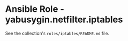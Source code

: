 Ansible Role - yabusygin.netfilter.iptables
===========================================

See the collection's `roles/iptables/README.md` file.
